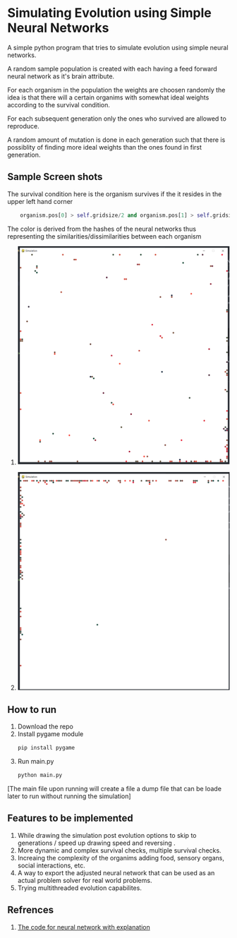 # Simulating Evolution using Simple Neural Networks

A simple python program that tries to simulate evolution using simple neural networks.

A random sample population is created with each having a feed forward neural network as it's brain attribute.

For each organism in the population the weights are choosen randomly the idea is that there will a certain organims with somewhat ideal weights according to the survival condition.

For each subsequent generation only the ones who survived are allowed to reproduce.

A random amount of mutation is done in each generation such that there is possiblity of finding more ideal weights than the ones found in first generation.

## Sample Screen shots 
The survival condition here is the organism survives if the it resides in the upper left hand corner

```python
    organism.pos[0] > self.gridsize/2 and organism.pos[1] > self.gridsize/2
```



The color is derived from the hashes of the neural networks thus representing the similarities/dissimilarities between each organism

1. ![Initial generation](https://github.com/AyushBobale/Neuro-Evolution/blob/main/images/initialgen.png?raw=true)

2. ![Later generation](https://github.com/AyushBobale/Neuro-Evolution/blob/main/images/latergen.png?raw=true)


## How to run 
1. Download the repo
2. Install pygame module 
    ```bash 
    pip install pygame 
3. Run main.py
    ```bash
    python main.py
[The main file upon running will create a file a dump file that can be loade later to run without running the simulation]

## Features to be implemented 
1. While drawing the simulation post evolution options to skip to generations / speed up drawing speed and reversing .
2. More dynamic and complex survival checks, multiple survival checks.
3. Increaing the complexity of the organims adding food, sensory organs, social interactions, etc.
5. A way to export the adjusted neural network that can be used as an actual problem solver for real world problems.
4. Trying multithreaded evolution capabilites.


## Refrences 
1. [The code for neural network with explanation](https://machinelearningmastery.com/implement-backpropagation-algorithm-scratch-python/)





